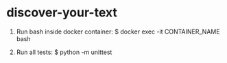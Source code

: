 # discover-your-text

1. Run bash inside docker container:
$ docker exec -it CONTAINER_NAME bash

2. Run all tests:
$ python -m unittest